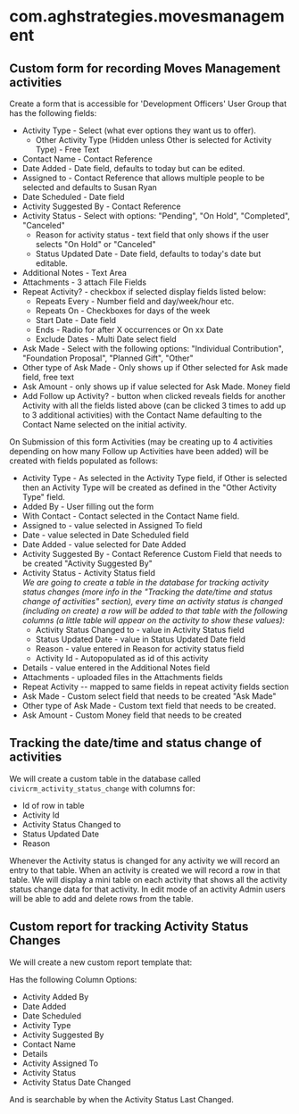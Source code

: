# com.aghstrategies.movesmanagement

## Custom form for recording Moves Management activities

Create a form that is accessible for 'Development Officers' User Group that has the following fields:

+ Activity Type - Select (what ever options they want us to offer).
  + Other Activity Type (Hidden unless Other is selected for Activity Type) - Free Text
+ Contact Name - Contact Reference
+ Date Added - Date field, defaults to today but can be edited.
+ Assigned to - Contact Reference that allows multiple people to be selected and defaults to Susan Ryan
+ Date Scheduled - Date field
+ Activity Suggested By - Contact Reference
+ Activity Status - Select with options: "Pending", "On Hold", "Completed", "Canceled"
  + Reason for activity status - text field that only shows if the user selects "On Hold" or "Canceled"
  + Status Updated Date - Date field, defaults to today's date but editable.
+ Additional Notes - Text Area
+ Attachments - 3 attach File Fields
+ Repeat Activity? - checkbox if selected display fields listed below:
  + Repeats Every - Number field and day/week/hour etc.
  + Repeats On - Checkboxes for days of the week
  + Start Date - Date field
  + Ends - Radio for after X occurrences or On xx Date
  + Exclude Dates - Multi Date select field
+  Ask Made - Select with the following options: "Individual Contribution", "Foundation Proposal", "Planned Gift", "Other"
  + Other type of Ask Made - Only shows up if Other selected for Ask made field, free text
  + Ask Amount - only shows up if value selected for Ask Made. Money field
+ Add Follow up Activity? - button when clicked reveals fields for another Activity with all the fields listed above (can be clicked 3 times to add up to 3 additional activities) with the Contact Name defaulting to the Contact Name selected on the initial activity.

On Submission of this form Activities (may be creating up to 4 activities depending on how many Follow up Activities have been added) will be created with fields populated as follows:

+ Activity Type - As selected in the Activity Type field, if Other is selected then an Activity Type will be created as defined in the "Other Activity Type" field.
+ Added By - User filling out the form
+ With Contact - Contact selected in the Contact Name field.
+ Assigned to - value selected in Assigned To field
+ Date - value selected in Date Scheduled field
+ Date Added - value selected for Date Added
+ Activity Suggested By - Contact Reference Custom Field that needs to be created "Activity Suggested By"
+ Activity Status - Activity Status field  
  *We are going to create a table in the database for tracking activity status changes (more info in the "Tracking the date/time and status change of activities" section), every time an activity status is changed (including on create) a row will be added to that table with the following columns (a little table will appear on the activity to show these values):*
  + Activity Status Changed to - value in Activity Status field
  + Status Updated Date - value in Status Updated Date field
  + Reason - value entered in Reason for activity status field
  + Activity Id - Autopopulated as id of this activity
+ Details - value entered in the Additional Notes field
+ Attachments - uploaded files in the Attachments fields
+ Repeat Activity -- mapped to same fields in repeat activity fields section
+ Ask Made - Custom select field that needs to be created "Ask Made"
+ Other type of Ask Made - Custom text field that needs to be created.
+ Ask Amount - Custom Money field that needs to be created

## Tracking the date/time and status change of activities

We will create a custom table in the database called `civicrm_activity_status_change` with columns for:
  + Id of row in table
  + Activity Id
  + Activity Status Changed to
  + Status Updated Date
  + Reason

Whenever the Activity status is changed for any activity we will record an entry to that table. When an activity is created we will record a row in that table. We will display a mini table on each activity that shows all the activity status change data for that activity. In edit mode of an activity Admin users will be able to add and delete rows from the table.

## Custom report for tracking Activity Status Changes

We will create a new custom report template that:

Has the following Column Options:

+ Activity Added By
+ Date Added
+ Date Scheduled
+ Activity Type
+ Activity Suggested By
+ Contact Name
+ Details
+ Activity Assigned To
+ Activity Status
+ Activity Status Date Changed

And is searchable by when the Activity Status Last Changed.
